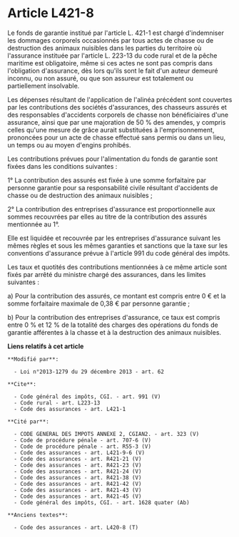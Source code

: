 # Article L421-8

Le fonds de garantie institué par l'article L. 421-1 est chargé d'indemniser les dommages corporels occasionnés par tous
actes de chasse ou de destruction des animaux nuisibles dans les parties du territoire où l'assurance instituée par l'article
L. 223-13 du code rural et de la pêche maritime est obligatoire, même si ces actes ne sont pas compris dans l'obligation
d'assurance, dès lors qu'ils sont le fait d'un auteur demeuré inconnu, ou non assuré, ou que son assureur est totalement ou
partiellement insolvable. 

Les dépenses résultant de l'application de l'alinéa précédent sont couvertes par les contributions des sociétés d'assurances,
des chasseurs assurés et des responsables d'accidents corporels de chasse non bénéficiaires d'une assurance, ainsi que par
une majoration de 50 % des amendes, y compris celles qu'une mesure de grâce aurait substituées à l'emprisonnement, prononcées
pour un acte de chasse effectué sans permis ou dans un lieu, un temps ou au moyen d'engins prohibés. 

Les contributions prévues pour l'alimentation du fonds de garantie sont fixées dans les conditions suivantes : 

1° La contribution des assurés est fixée à une somme forfaitaire par personne garantie pour sa responsabilité civile
résultant d'accidents de chasse ou de destruction des animaux nuisibles ; 

2° La contribution des entreprises d'assurance est proportionnelle aux sommes recouvrées par elles au titre de la
contribution des assurés mentionnée au 1°. 

Elle est liquidée et recouvrée par les entreprises d'assurance suivant les mêmes règles et sous les mêmes garanties et
sanctions que la taxe sur les conventions d'assurance prévue à l'article 991 du code général des impôts. 

Les taux et quotités des contributions mentionnées à ce même article sont fixés par arrêté du ministre chargé des assurances,
dans les limites suivantes : 

a) Pour la contribution des assurés, ce montant est compris entre 0 € et la somme forfaitaire maximale de 0,38 € par personne
garantie ; 

b) Pour la contribution des entreprises d'assurance, ce taux est compris entre 0 % et 12 % de la totalité des charges des
opérations du fonds de garantie afférentes à la chasse et à la destruction des animaux nuisibles.

**Liens relatifs à cet article**

	**Modifié par**:

	  - Loi n°2013-1279 du 29 décembre 2013 - art. 62

	**Cite**:

	  - Code général des impôts, CGI. - art. 991 (V)
	  - Code rural - art. L223-13
	  - Code des assurances - art. L421-1

	**Cité par**:

	  - CODE GENERAL DES IMPOTS ANNEXE 2, CGIAN2. - art. 323 (V)
	  - Code de procédure pénale - art. 707-6 (V)
	  - Code de procédure pénale - art. R55-3 (V)
	  - Code des assurances - art. L421-9-6 (V)
	  - Code des assurances - art. R421-21 (V)
	  - Code des assurances - art. R421-23 (V)
	  - Code des assurances - art. R421-24 (V)
	  - Code des assurances - art. R421-38 (V)
	  - Code des assurances - art. R421-42 (V)
	  - Code des assurances - art. R421-43 (V)
	  - Code des assurances - art. R421-45 (V)
	  - Code général des impôts, CGI. - art. 1628 quater (Ab)

	**Anciens textes**:

	  - Code des assurances - art. L420-8 (T)
